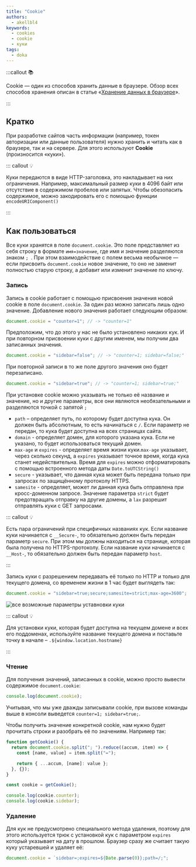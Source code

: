 ```yaml
---
title: "Cookie"
authors:
  - akellbl4
keywords:
  - cookies
  - cookie
  - куки
tags:
  - doka
---
```


:::callout 📚

Cookie — один из способов хранить данные в браузере. Обзор всех способов хранения описан в статье «[Хранение данных в браузере](/js/browser-storages/)».

:::
## Кратко

При разработке сайтов часть информации (например, токен авторизации или данные пользователя) нужно хранить и читать как в браузере, так и на сервере. Для этого используют **Cookie** (произносится «куки»).

::: callout 💡

Куки передаются в виде HTTP-заголовка, это накладывает на них ограничения. Например, максимальный размер куки в 4096 байт или отсутствие в содержимом пробелов или запятых. Чтобы обезопасить содержимое, можно закодировать его с помощью функции `encodeURIComponent()`

:::

## Как пользоваться

Все куки хранятся в поле `document.cookie`. Это поле представляет из себя строку в формате `имя=значение`, где имя и значение разделяются знаком `; `. При этом взаимодействие с полем весьма необычное — если присвоить `document.cookie` новое значение, то оно не заменит полностью старую строку, а добавит или изменит значение по ключу.

### Запись

Запись в cookie работает с помощью присвоения значения новой cookie в поле `document.cookie`. За один раз можно записать лишь одно значение.
Добавление нового значения работает следующим образом:

```js
document.cookie = "counter=1"; // -> "counter=1"
```

Предположим, что до этого у нас не было установлено никаких кук. И при повторном присвоении куки с другим именем, мы получим два записанных значения.

```js
document.cookie = "sidebar=false"; // -> "counter=1; sidebar=false;"
```

При повторной записи в то же поле другого значения оно будет перезаписано.

```js
document.cookie = "sidebar=true"; // -> "counter=1; sidebar=true;"
```

При установке cookie можно указывать не только её название и значение, но и другие параметры, все они являются необязательными и разделяются точкой с запятой `;`

- `path` – определяет путь, по которому будет доступна кука. Он должен быть абсолютным, то есть начинаться с `/`. Если параметр не передан, то кука будет доступна на всех страницах сайта.
- `domain` - определяет домен, для которого указана кука. Если не указано, то будет использоваться текущий домен.
- `max-age` и `expires` - определяет время жизни куки.`max-age` указывает, через сколько секунд, а `expires` указывает точное время, когда кука станет недействительна. Время для `expires` можно отформатировать с помощью встроенного метода даты `Date.toUTCString()`
- `secure` - указывает, что данная кука может быть передана только при запросах по защищённому протоколу HTTPS.
- `samesite` - определяет, может ли данная кука быть отправлена при кросс-доменном запросе. Значение параметра `strict` будет предотвращать отправку на другие домены, а `lax` разрешит отправлять куки с GET запросами.

::: callout 💡

Есть пара ограничений при специфичных названиях кук. Если название куки начинается с `__Secure-`, то обязательно должен быть передан параметр `secure`. При этом мы должны находиться на странице, которая была получена по HTTPS-протоколу. Если название куки начинается с `__Host-`, то обязательно должен быть передан параметр `host`.

:::

Запись куки с разрешением передавать её только по HTTP и только для текущего домена, со временем жизни в 1 час будет выглядеть так:

```js
document.cookie = "sidebar=true;secure;samesite=strict;max-age=3600";
```

![все возможные параметры уставновки куки](images/cookie-scheme.png)

::: callout 💡

Для установки куки, которая будет доступна на текущем домене и всех его поддоменах, используйте название текущего домена и поставьте точку в начале – `.${window.location.hostname}`

:::

### Чтение

Для получения значений, записанных в cookie, можно просто вывести содержимое `document.cookie`:

```js
console.log(document.cookie);
```

Учитывая, что мы уже дважды записывали cookie, при вызове команды выше в консоли выведется `counter=1; sidebar=true;`.

Чтобы получить значение конкретной cookie, нам нужно будет прочитать строки и разобрать её по значениям. Например так:

```js
function getCookie() {
  return document.cookie.split("; ").reduce((accum, item) => {
    const [name, value] = item.split("=");

    return { ...accum, [name]: value };
  }, {});
}

const cookie = getCookie();

console.log(cookie.counter);
console.log(cookie.sidebar);
```

### Удаление

Для кук не предусмотрено специального метода удаления, поэтому для этого используется трюк с установкой кук с параметром `expires` который указывает на дату в прошлом. Браузер сразу же считает такую куку устаревшей и удаляет её:

```js
document.cookie = `sidebar=;expires=${Date.parse(0)};path=/;";
```
